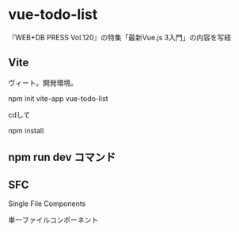 # vue-todo-list
『WEB+DB PRESS Vol.120』の特集「最新Vue.js 3入門」の内容を写経

## Vite

ヴィート。開発環境。

npm init vite-app vue-todo-list

cdして

npm install

## npm run dev コマンド

## SFC

Single File Components

単一ファイルコンポーネント